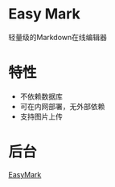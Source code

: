 # Easy Mark
轻量级的Markdown在线编辑器
# 特性
- 不依赖数据库
- 可在内网部署，无外部依赖
- 支持图片上传

# 后台
[EasyMark](https://github.com/stonexthree/EasyMark.git)